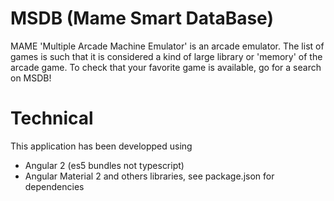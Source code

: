 # MSDB (Mame Smart DataBase)
MAME 'Multiple Arcade Machine Emulator' is an arcade emulator. The list of games is such that it is considered a kind of large library or 'memory' of the arcade game. To check that your favorite game is available, go for a search on MSDB!
# Technical
This application has been developped using
- Angular 2 (es5 bundles not typescript)
- Angular Material 2
and others libraries, see package.json for dependencies
